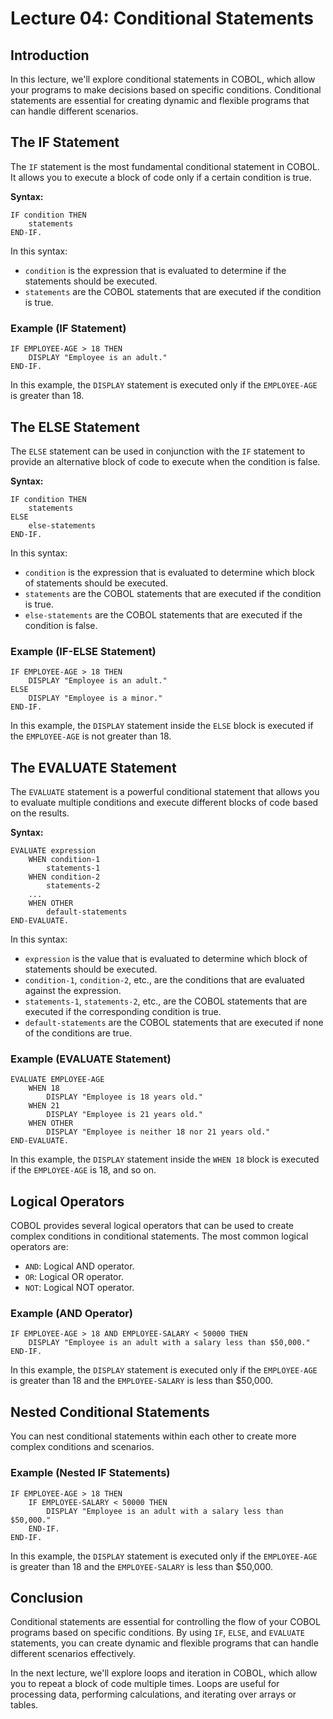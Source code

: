 # Lecture 04: Conditional Statements

## Introduction

In this lecture, we'll explore conditional statements in COBOL, which allow your programs to make decisions based on specific conditions. Conditional statements are essential for creating dynamic and flexible programs that can handle different scenarios.

## The IF Statement

The `IF` statement is the most fundamental conditional statement in COBOL. It allows you to execute a block of code only if a certain condition is true.

**Syntax:**

```cobol
IF condition THEN
    statements
END-IF.
```

In this syntax:

- `condition` is the expression that is evaluated to determine if the statements should be executed.
- `statements` are the COBOL statements that are executed if the condition is true.

### Example (IF Statement)

```cobol
IF EMPLOYEE-AGE > 18 THEN
    DISPLAY "Employee is an adult."
END-IF.
```

In this example, the `DISPLAY` statement is executed only if the `EMPLOYEE-AGE` is greater than 18.

## The ELSE Statement

The `ELSE` statement can be used in conjunction with the `IF` statement to provide an alternative block of code to execute when the condition is false.

**Syntax:**

```cobol
IF condition THEN
    statements
ELSE
    else-statements
END-IF.
```

In this syntax:

- `condition` is the expression that is evaluated to determine which block of statements should be executed.
- `statements` are the COBOL statements that are executed if the condition is true.
- `else-statements` are the COBOL statements that are executed if the condition is false.

### Example (IF-ELSE Statement)

```cobol
IF EMPLOYEE-AGE > 18 THEN
    DISPLAY "Employee is an adult."
ELSE
    DISPLAY "Employee is a minor."
END-IF.
```

In this example, the `DISPLAY` statement inside the `ELSE` block is executed if the `EMPLOYEE-AGE` is not greater than 18.

## The EVALUATE Statement

The `EVALUATE` statement is a powerful conditional statement that allows you to evaluate multiple conditions and execute different blocks of code based on the results.

**Syntax:**

```cobol
EVALUATE expression
    WHEN condition-1
        statements-1
    WHEN condition-2
        statements-2
    ...
    WHEN OTHER
        default-statements
END-EVALUATE.
```

In this syntax:

- `expression` is the value that is evaluated to determine which block of statements should be executed.
- `condition-1`, `condition-2`, etc., are the conditions that are evaluated against the expression.
- `statements-1`, `statements-2`, etc., are the COBOL statements that are executed if the corresponding condition is true.
- `default-statements` are the COBOL statements that are executed if none of the conditions are true.

### Example (EVALUATE Statement)

```cobol
EVALUATE EMPLOYEE-AGE
    WHEN 18
        DISPLAY "Employee is 18 years old."
    WHEN 21
        DISPLAY "Employee is 21 years old."
    WHEN OTHER
        DISPLAY "Employee is neither 18 nor 21 years old."
END-EVALUATE.
```

In this example, the `DISPLAY` statement inside the `WHEN 18` block is executed if the `EMPLOYEE-AGE` is 18, and so on.

## Logical Operators

COBOL provides several logical operators that can be used to create complex conditions in conditional statements. The most common logical operators are:

- `AND`: Logical AND operator.
- `OR`: Logical OR operator.
- `NOT`: Logical NOT operator.

### Example (AND Operator)

```cobol
IF EMPLOYEE-AGE > 18 AND EMPLOYEE-SALARY < 50000 THEN
    DISPLAY "Employee is an adult with a salary less than $50,000."
END-IF.
```

In this example, the `DISPLAY` statement is executed only if the `EMPLOYEE-AGE` is greater than 18 and the `EMPLOYEE-SALARY` is less than $50,000.

## Nested Conditional Statements

You can nest conditional statements within each other to create more complex conditions and scenarios.

### Example (Nested IF Statements)

```cobol
IF EMPLOYEE-AGE > 18 THEN
    IF EMPLOYEE-SALARY < 50000 THEN
        DISPLAY "Employee is an adult with a salary less than $50,000."
    END-IF.
END-IF.
```

In this example, the `DISPLAY` statement is executed only if the `EMPLOYEE-AGE` is greater than 18 and the `EMPLOYEE-SALARY` is less than $50,000.

## Conclusion

Conditional statements are essential for controlling the flow of your COBOL programs based on specific conditions. By using `IF`, `ELSE`, and `EVALUATE` statements, you can create dynamic and flexible programs that can handle different scenarios effectively.

In the next lecture, we'll explore loops and iteration in COBOL, which allow you to repeat a block of code multiple times. Loops are useful for processing data, performing calculations, and iterating over arrays or tables.
